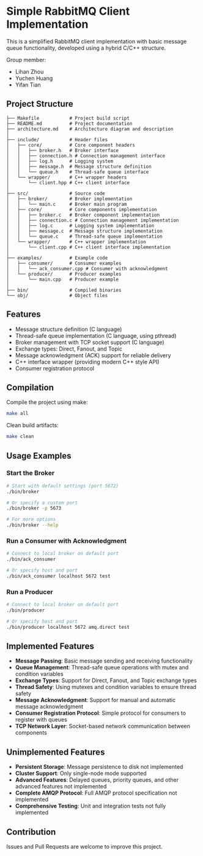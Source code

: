 # Simple RabbitMQ Client Implementation

This is a simplified RabbitMQ client implementation with basic message queue functionality, developed using a hybrid C/C++ structure.

Group member:
- Lihan Zhou
- Yuchen Huang
- Yifan Tian

## Project Structure

```
├── Makefile           # Project build script
├── README.md          # Project documentation
├── architecture.md    # Architecture diagram and description
│
├── include/           # Header files
│   ├── core/          # Core component headers
│   │   ├── broker.h   # Broker interface
│   │   ├── connection.h # Connection management interface
│   │   ├── log.h      # Logging system
│   │   ├── message.h  # Message structure definition
│   │   └── queue.h    # Thread-safe queue interface
│   └── wrapper/       # C++ wrapper headers
│       └── client.hpp # C++ client interface
│
├── src/               # Source code
│   ├── broker/        # Broker implementation
│   │   └── main.c     # Broker main program
│   ├── core/          # Core components implementation
│   │   ├── broker.c   # Broker component implementation
│   │   ├── connection.c # Connection management implementation
│   │   ├── log.c      # Logging system implementation
│   │   ├── message.c  # Message structure implementation
│   │   └── queue.c    # Thread-safe queue implementation
│   └── wrapper/       # C++ wrapper implementation
│       └── client.cpp # C++ client interface implementation
│
├── examples/          # Example code
│   ├── consumer/      # Consumer examples
│   │   └── ack_consumer.cpp # Consumer with acknowledgment
│   └── producer/      # Producer examples
│       └── main.cpp   # Producer example
│
├── bin/               # Compiled binaries
└── obj/               # Object files
```

## Features

- Message structure definition (C language)
- Thread-safe queue implementation (C language, using pthread)
- Broker management with TCP socket support (C language)
- Exchange types: Direct, Fanout, and Topic
- Message acknowledgment (ACK) support for reliable delivery
- C++ interface wrapper (providing modern C++ style API)
- Consumer registration protocol

## Compilation

Compile the project using make:

```bash
make all
```

Clean build artifacts:

```bash
make clean
```

## Usage Examples

### Start the Broker

```bash
# Start with default settings (port 5672)
./bin/broker

# Or specify a custom port
./bin/broker -p 5673

# For more options
./bin/broker --help
```

### Run a Consumer with Acknowledgment

```bash
# Connect to local broker on default port
./bin/ack_consumer

# Or specify host and port
./bin/ack_consumer localhost 5672 test
```

### Run a Producer

```bash
# Connect to local broker on default port
./bin/producer

# Or specify host and port
./bin/producer localhost 5672 amq.direct test
```

## Implemented Features

- **Message Passing**: Basic message sending and receiving functionality
- **Queue Management**: Thread-safe queue operations with mutex and condition variables
- **Exchange Types**: Support for Direct, Fanout, and Topic exchange types
- **Thread Safety**: Using mutexes and condition variables to ensure thread safety
- **Message Acknowledgment**: Support for manual and automatic message acknowledgment
- **Consumer Registration Protocol**: Simple protocol for consumers to register with queues
- **TCP Network Layer**: Socket-based network communication between components

## Unimplemented Features

- **Persistent Storage**: Message persistence to disk not implemented
- **Cluster Support**: Only single-node mode supported
- **Advanced Features**: Delayed queues, priority queues, and other advanced features not implemented
- **Complete AMQP Protocol**: Full AMQP protocol specification not implemented
- **Comprehensive Testing**: Unit and integration tests not fully implemented

## Contribution

Issues and Pull Requests are welcome to improve this project.